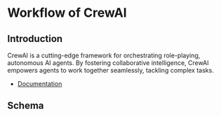 # Workflow of CrewAI

## Introduction

CrewAI is a cutting-edge framework for orchestrating role-playing, autonomous AI agents. By fostering collaborative intelligence, CrewAI empowers agents to work together seamlessly, tackling complex tasks.

* [Documentation](https://docs.crewai.com/core-concepts/Agents/)

## Schema
